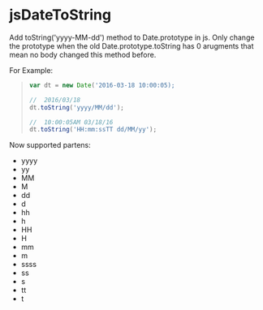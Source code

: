 # jsDateToString
Add toString('yyyy-MM-dd') method to Date.prototype in js. Only change the prototype when the old Date.prototype.toString has 0 arugments that mean no body changed this method before.

For Example:
>```javascript
>var dt = new Date('2016-03-18 10:00:05);
>
>//  2016/03/18
>dt.toString('yyyy/MM/dd');
>
>//  10:00:05AM 03/18/16
>dt.toString('HH:mm:ssTT dd/MM/yy');

Now supported partens:

* yyyy
* yy
* MM
* M
* dd
* d
* hh
* h
* HH
* H
* mm
* m
* ssss
* ss
* s
* tt
* t